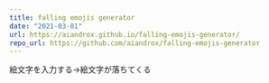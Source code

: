 ```yaml
---
title: falling emojis generator
date: "2021-03-01"
url: https://aiandrox.github.io/falling-emojis-generator/
repo_url: https://github.com/aiandrox/falling-emojis-generator
---
```


絵文字を入力する→絵文字が落ちてくる
